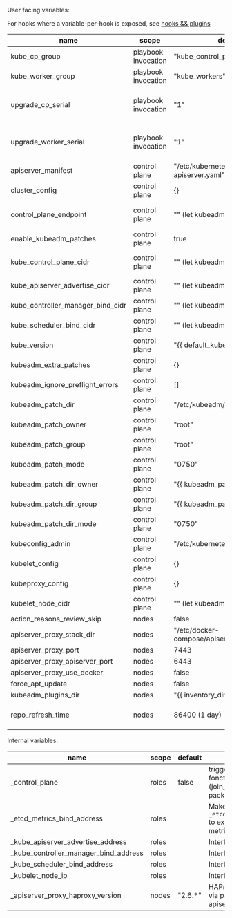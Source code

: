 User facing variables:

For hooks where a variable-per-hook is exposed, see [hooks && plugins](hooks_and_plugins.md)

| name                              | scope               | default                                         | usage                                                                                                                                                                                                                     |
| --------------------------------- | ------------------- | ----------------------------------------------- | ------------------------------------------------------------------------------------------------------------------------------------------------------------------------------------------------------------------------- |
| kube_cp_group                     | playbook invocation | "kube_control_plane"                            | name of the ansible group for install control plane nodes                                                                                                                                                                 |
| kube_worker_group                 | playbook invocation | "kube_workers"                                  | name of the ansible group for installing pure worker nodes                                                                                                                                                                |
| upgrade_cp_serial                 | playbook invocation | "1"                                             | Specify ansible batch size (https://docs.ansible.com/ansible/latest/user_guide/playbooks_strategies.html#setting-the-batch-size-with-serial) during control plane nodes upgrade phase. Default to 1 (1 node at a time)    |
| upgrade_worker_serial             | playbook invocation | "1"                                             | Specify ansible batch size (https://docs.ansible.com/ansible/latest/user_guide/playbooks_strategies.html#setting-the-batch-size-with-serial) during pure worker nodes upgrade phase. Defaul to 1 (1 node at a time )      |
| apiserver_manifest                | control plane       | "/etc/kubernetes/manifests/kube-apiserver.yaml" | filename to stat for presence in the process to discover already running control-plane                                                                                                                                    |
| cluster_config                    | control plane       | {}                                              | config to be used by kubeadm for the `kind: CluserConfiguration`                                                                                                                                                          |
| control_plane_endpoint            | control plane       | ""  (let kubeadm default)                       | control the "controlPlaneEndpoint" entry of the cluster_config. Could also be set as part of the cluster_config. Default to nothing but ansible-kubeadm will fail if not set in case of multi-control-plane nodes cluster |
| enable_kubeadm_patches            | control plane       | true                                            | Deploy patches and pass `kubeadm_patch_dir` to kubeadm so that patch are applied                                                                                                                                          |
| kube_control_plane_cidr           | control plane       | "" (let kubeadm default)                        | CIDR (eg "192.168.99.0/24") filter addresses for `_etcd_metrics_bind_address`, `_kube_apiserver_advertise_address`, `_kube_controller_manager_bind_address`, `_kube_scheduler_bind_address`                               |
| kube_apiserver_advertise_cidr     | control plane       | "" (let kubeadm default)                        | CIDR (eg "192.168.99.0/24") filter the advertise address to `_kube_apiserver_advertise_address` (override `kube_control_plane_cidr`)                                                                                      |
| kube_controller_manager_bind_cidr | control plane       | "" (let kubeadm default)                        | CIDR (eg "192.168.99.0/24") filter the bind address for `_kube_controller_manager_bind_address` (override `kube_control_plane_cidr`)                                                                                      |
| kube_scheduler_bind_cidr          | control plane       | "" (let kubeadm default)                        | CIDR (eg "192.168.99.0/24") filter the bind address for `_kube_scheduler_bind_address` (override `kube_control_plane_cidr`)                                                                                               |
| kube_version                      | control plane       | "{{ default_kube_version }}"                    | desired version of kubernetes cluster, and tooling                                                                                                                                                                        |
| kubeadm_extra_patches             | control plane       | {}                                              | dictionnary containing extra kubeadm patches to deploy (key = "filename", value = "patch to template")                                                                                                                    |
| kubeadm_ignore_preflight_errors   | control plane       | []                                              | list of errors passed to kubeadm during init, each element generate a `--ignore-preflight-errors={{error}}` command argument                                                                                              |
| kubeadm_patch_dir                 | control plane       | "/etc/kubeadm/directory"                        | directory containing patch for kubeadm                                                                                                                                                                                    |
| kubeadm_patch_owner               | control plane       | "root"                                          | owner of the patches created in `kubeadm_patch_dir`                                                                                                                                                                       |
| kubeadm_patch_group               | control plane       | "root"                                          | group of the patched created in `kubeadm_patch_dir`                                                                                                                                                                       |
| kubeadm_patch_mode                | control plane       | "0750"                                          | permission mode of the patches created in `kubeadm_patch_dir`                                                                                                                                                             |
| kubeadm_patch_dir_owner           | control plane       | "{{ kubeadm_patch_owner }}"                     | owner of the directory `kubeadm_patch_dir`                                                                                                                                                                                |
| kubeadm_patch_dir_group           | control plane       | "{{ kubeadm_patch_group }}"                     | group of the directory `kubeadm_patch_dir`                                                                                                                                                                                |
| kubeadm_patch_dir_mode            | control plane       | "0750"                                          | permission mode of the directory `kubeadm_patch_dir`                                                                                                                                                                      |
| kubeconfig_admin                  | control plane       | "/etc/kubernetes/admin.conf"                    | filename of the kubeconfig used for interacting with kubernetes API                                                                                                                                                       |
| kubelet_config                    | control plane       | {}                                              | config to be used by kubeadm for the `kind: KubeletConfiguration`                                                                                                                                                         |
| kubeproxy_config                  | control plane       | {}                                              | config to be user by kubeadm for the `kind: KubeProxyConfiguration`                                                                                                                                                       |
| kubelet_node_cidr                 | control plane       | "" (let kubeadm default)                        | CIDR (eg "192.168.99.0/24") filter the address for `_kubelet_node_ip`                                                                                                                                                     |
| action_reasons_review_skip        | nodes               | false                                           | skip the ansible `pause` task that occurs when changes are required to a running cluster                                                                                                                                  |
| apiserver_proxy_stack_dir         | nodes               | "/etc/docker-compose/apiserver-proxy"           | directory of docker-compose stack for apiserver_proxy                                                                                                                                                                     |
| apiserver_proxy_port              | nodes               | 7443                                            | listen port for apiserver_proxy                                                                                                                                                                                           |
| apiserver_proxy_apiserver_port    | nodes               | 6443                                            | apiserver port targeted by apiserver_proxy                                                                                                                                                                                |
| apiserver_proxy_use_docker        | nodes               | false                                           | deploy apiserver_proxy via Docker. When false use haproxy for loadbalancer                                                                                                                                                |
| force_apt_update                  | nodes               | false                                           | force source list refresh                                                                                                                                                                                                 |
| kubeadm_plugins_dir               | nodes               | "{{ inventory_dir }}"                           | directory where to look for hooks. (Not directly, in a `kubeadm.<hok_name>.d` subfolder                                                                                                                                   |
| repo_refresh_time                 | nodes               | 86400 (1 day)                                   | Number of second after which the apt/yum cache is not considered up to date, and forced to be refresh. Set to -1 to not update the repo automatically. Set to 0 for forcing refresh (same as force_apt_update).           |

Internal variables:

| name                                  | scope               | default                  | usage                                              |
|---------------------------------------|---------------------|--------------------------|----------------------------------------------------|
| _control_plane                        | roles               | false                    | trigger control_plane fonction of various roles (join_nodes, find_ip, packages)                       |
| _etcd_metrics_bind_address            | roles               |                          | Make etcd bind the `_etcd_metrics_bind_address` to expose prometheus metrics                          |
| _kube_apiserver_advertise_address     | roles               |                          | Interface object|
| _kube_controller_manager_bind_address | roles               |                          | Interface object|
| _kube_scheduler_bind_address          | roles               |                          | Interface object|
| _kubelet_node_ip                      | roles               |                          | Interface object|
| _apiserver_proxy_haproxy_version      | nodes               | "2.6.*"                  | HAProxy version to install via package for apiserver_proxy |
